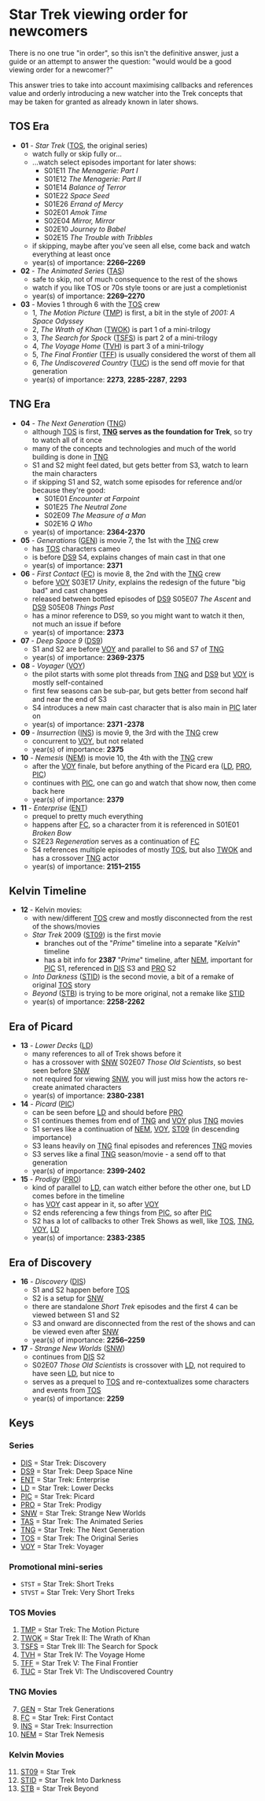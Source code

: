 # Star Trek viewing order for newcomers

There is no one true "in order", so this isn't the definitive answer, just a guide or an attempt to answer the question: "would would be a good viewing order for a newcomer?"

This answer tries to take into account maximising callbacks and references value and orderly introducing a new watcher into the Trek concepts that may be taken for granted as already known in later shows.



## TOS Era 

+ **01** <a id="#tos"></a> - _Star Trek_ ([TOS](#tos), the original series)
  - watch fully or skip fully or...
  - ...watch select episodes important for later shows:
     * S01E11 _The Menagerie: Part I_
     * S01E12 _The Menagerie: Part II_
     * S01E14 _Balance of Terror_
     * S01E22 _Space Seed_
     * S01E26 _Errand of Mercy_
     * S02E01 _Amok Time_
     * S02E04 _Mirror, Mirror_
     * S02E10 _Journey to Babel_
     * S02E15 _The Trouble with Tribbles_
  - if skipping, maybe after you've seen all else, come back and watch everything at least once
  - year(s) of importance: **2266–2269**
+ **02**<a id="#tas"></a> -  _The Animated Series_ ([TAS](#tas))
  - safe to skip, not of much consequence to the rest of the shows
  - watch if you like TOS or 70s style toons or are just a completionist
  - year(s) of importance: **2269–2270**
+ **03** -  Movies 1 through 6 with the [TOS](#tos) crew
  - 1,<a id="#tmp"></a> _The Motion Picture_ ([TMP](#tmp)) is first, a bit in the style of _2001: A Space Odyssey_
  - 2,<a id="#twok"></a> _The Wrath of Khan_ ([TWOK](#twok)) is part 1 of a mini-trilogy
  - 3,<a id="#tsfs"></a> _The Search for Spock_ ([TSFS](#tsfs)) is part 2 of a mini-trilogy
  - 4,<a id="#tvh"></a> _The Voyage Home_ ([TVH](#tvh)) is part 3 of a mini-trilogy
  - 5,<a id="#tff"></a> _The Final Frontier_ ([TFF](#tff)) is usually considered the worst of them all
  - 6,<a id="#tuc"></a> _The Undiscovered Country_ ([TUC](#tuc)) is the send off movie for that generation
  - year(s) of importance: **2273**, **2285-2287**, **2293**

## TNG Era

+ **04**<a id="#tng"></a> -  _The Next Generation_ ([TNG](#tng))
  - although [TOS](#tos) is first, **[TNG](#tng) serves as the foundation for Trek**, so try to watch all of it once
  - many of the concepts and technologies and much of the world building is done in [TNG](#tng)
  - S1 and S2 might feel dated, but gets better from S3, watch to learn the main characters
  - if skipping S1 and S2, watch some episodes for reference and/or because they're good:
     * S01E01 _Encounter at Farpoint_
     * S01E25 _The Neutral Zone_
     * S02E09 _The Measure of a Man_
     * S02E16 _Q Who_
  - year(s) of importance: **2364-2370**
+ **05**<a id="#gen"></a> -  _Generations_ ([GEN](#gen)) is movie 7, the 1st with the [TNG](#tng) crew
  - has [TOS](#tos) characters cameo 
  - is before [DS9](#ds9) S4, explains changes of main cast in that one  
  - year(s) of importance: **2371**
+ **06**<a id="#fc"></a> -  _First Contact_ ([FC](#fc)) is movie 8, the 2nd with the [TNG](#tng) crew
  - before [VOY](#voy) S03E17 _Unity_, explains the redesign of the future "big bad" and cast changes
  - released between bottled episodes of [DS9](#ds9) S05E07 _The Ascent_ and [DS9](#ds9) S05E08 _Things Past_
  - has a minor reference to DS9, so you might want to watch it then, not much an issue if before
  - year(s) of importance: **2373**
+ **07**<a id="#ds9"></a> -  _Deep Space 9_ ([DS9](#ds9))
  - S1 and S2 are before [VOY](#voy) and parallel to S6 and S7 of [TNG](#tng)
  - year(s) of importance: **2369-2375**
+ **08**<a id="#voy"></a> -  _Voyager_ ([VOY](#voy))
  - the pilot starts with some plot threads from [TNG](#tng) and [DS9](#ds9) but [VOY](#voy) is mostly self-contained
  - first few seasons can be sub-par, but gets better from second half and near the end of S3
  - S4 introduces a new main cast character that is also main in [PIC](#pic) later on
  - year(s) of importance: **2371	-2378**
+ **09**<a id="#ins"></a> -  _Insurrection_ ([INS](#ins)) is movie 9, the 3rd with the [TNG](#tng) crew
  - concurrent to [VOY](#voy), but not related
  - year(s) of importance: **2375**
+ **10**<a id="#nem"></a> -  _Nemesis_ ([NEM](#nem)) is movie 10, the 4th with the [TNG](#tng) crew
  -  after the [VOY](#voy) finale, but before anything of the Picard era ([LD](#ld), [PRO](#pro), [PIC](#pic))
  -  continues with [PIC](#pic), one can go and watch that show now, then come back here
  - year(s) of importance: **2379**
+ **11**<a id="#ent"></a> -  _Enterprise_ ([ENT](#ent))
  - prequel to pretty much everything 
  - happens after [FC](#fc), so a character from it is referenced in S01E01 _Broken Bow_
  - S2E23 _Regeneration_ serves as a continuation of [FC](#fc)
  - S4 references multiple episodes of mostly [TOS](#tos), but also [TWOK](#twok) and has a crossover [TNG](#tng) actor
  - year(s) of importance: **2151–2155**

## Kelvin Timeline
+ **12** -  Kelvin movies:
  - with new/different [TOS](#tos) crew and mostly disconnected from the rest of the shows/movies
  - <a id="#st09"></a>_Star Trek_ 2009 ([ST09](#st09)) is the first movie
    * branches out of the "_Prime_" timeline into a separate "_Kelvin_" timeline
    * has a bit info for **2387** "_Prime_" timeline, after [NEM](#nem), important for [PIC](#pic) S1, referenced in [DIS](#dis) S3 and [PRO](#pro) S2
  - <a id="#stid"></a>_Into Darkness_ ([STID](#stid)) is the second movie, a bit of a remake of original [TOS](#tos) story
  - <a id="#stb"></a>_Beyond_ ([STB](#stb)) is trying to be more original, not a remake like [STID](#stid)
  - year(s) of importance: **2258-2262**

## Era of Picard  
+ **13**<a id="#ld"></a> -  _Lower Decks_ ([LD](#ld))
  - many references to all of Trek shows before it
  - has a crossover with [SNW](#snw) S02E07 _Those Old Scientists_, so best seen before [SNW](#snw)
  - not required for viewing [SNW](#snw), you will just miss how the actors re-create animated characters
  - year(s) of importance: **2380-2381** 
+ **14**<a id="#pic"></a> -  _Picard_ ([PIC](#pic))
  - can be seen before [LD](#ld) and should before [PRO](#pro) 
  - S1 continues themes from end of [TNG](#tng) and [VOY](#voy) plus [TNG](#tng) movies
  - S1 serves like a continuation of [NEM](#nem), [VOY](#voy), [ST09](#st09) (in descending importance) 
  - S3 leans heavily on [TNG](#tng) final episodes and references [TNG](#tng) movies
  - S3 serves like a final [TNG](#tng) season/movie - a send off to that generation
  - year(s) of importance: **2399-2402**
+ **15**<a id="#pro"></a> -  _Prodigy_ ([PRO](#pro))
  - kind of parallel to [LD](#ld), can watch either before the other one, but LD comes before in the timeline
  - has [VOY](#voy) cast appear in it, so after [VOY](#voy)
  - S2 ends referencing a few things from [PIC](#pic), so after [PIC](#pic)
  - S2 has a lot of callbacks to other Trek Shows as well, like [TOS](#tos), [TNG](#tng), [VOY](#voy), [LD](#ld)
  - year(s) of importance: **2383-2385**


## Era of Discovery
+ **16**<a id="#dis"></a> -  _Discovery_ ([DIS](#dis))
  - S1 and S2 happen before [TOS](#tos)
  - S2 is a setup for [SNW](#snw)
  - there are standalone _Short Trek_ episodes and the first 4 can be viewed between S1 and S2 
  - S3 and onward are disconnected from the rest of the shows and can be viewed even after [SNW](#snw)
  - year(s) of importance: **2256–2259**
+ **17**<a id="#snw"></a> -  _Strange New Worlds_ ([SNW](#snw))
  - continues from [DIS](#dis) S2
  - S02E07 _Those Old Scientists_ is crossover with [LD](#ld), not required to have seen [LD](#ld), but nice to
  - serves as a prequel to [TOS](#tos) and re-contextualizes some characters and events from [TOS](#tos)
  - year(s) of importance: **2259**
 




## Keys

### Series

- [DIS](#dis) = Star Trek: Discovery
- [DS9](#ds9) = Star Trek: Deep Space Nine
- [ENT](#ent) = Star Trek: Enterprise
- [LD](#ld)   = Star Trek: Lower Decks
- [PIC](#pic) = Star Trek: Picard
- [PRO](#pro) = Star Trek: Prodigy
- [SNW](#snw) = Star Trek: Strange New Worlds
- [TAS](#tas) = Star Trek: The Animated Series
- [TNG](#tng) = Star Trek: The Next Generation
- [TOS](#tos) = Star Trek: The Original Series
- [VOY](#voy) = Star Trek: Voyager
  
### Promotional mini-series
- `STST`  = Star Trek: Short Treks
- `STVST` = Star Trek: Very Short Treks

### TOS Movies

01. [TMP](#tmp)   = Star Trek: The Motion Picture
02. [TWOK](#twok) = Star Trek II: The Wrath of Khan
03. [TSFS](#tsfs) = Star Trek III: The Search for Spock
04. [TVH](#tvh)   = Star Trek IV: The Voyage Home
05. [TFF](#tff)   = Star Trek V: The Final Frontier
06. [TUC](#tuc)  = Star Trek VI: The Undiscovered Country

### TNG Movies

07. [GEN](#gen) = Star Trek Generations
08. [FC](#fc)   = Star Trek: First Contact
09. [INS](#ins) = Star Trek: Insurrection
10. [NEM](#nem) = Star Trek Nemesis

### Kelvin Movies

11. [ST09](#st09) = Star Trek
12. [STID](#stid) = Star Trek Into Darkness
13. [STB](#stb)  = Star Trek Beyond

